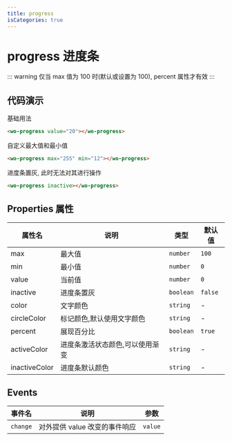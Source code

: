 ```yaml
---
title: progress
isCategories: true
---
```


# progress 进度条

::: warning
仅当 max 值为 100 时(默认或设置为 100), percent 属性才有效
:::

## 代码演示

基础用法

```html
<wo-progress value="20"></wo-progress>
```

自定义最大值和最小值

```html
<wo-progress max="255" min="12"></wo-progress>
```

进度条置灰, 此时无法对其进行操作

```html
<wo-progress inactive></wo-progress>
```

## Properties 属性

| 属性名        | 说明                            | 类型      | 默认值  |
| ------------- | ------------------------------- | --------- | ------- |
| max           | 最大值                          | `number`  | `100`   |
| min           | 最小值                          | `number`  | `0`     |
| value         | 当前值                          | `number`  | `0`     |
| inactive      | 进度条置灰                      | `boolean` | `false` |
| color         | 文字颜色                        | `string`  | -       |
| circleColor   | 标记颜色,默认使用文字颜色       | `string`  | -       |
| percent       | 展现百分比                      | `boolean` | `true`  |
| activeColor   | 进度条激活状态颜色,可以使用渐变 | `string`  | -       |
| inactiveColor | 进度条默认颜色                  | `string`  | -       |

## Events

| 事件名   | 说明                          | 参数    |
| -------- | ----------------------------- | ------- |
| `change` | 对外提供 value 改变的事件响应 | `value` |
